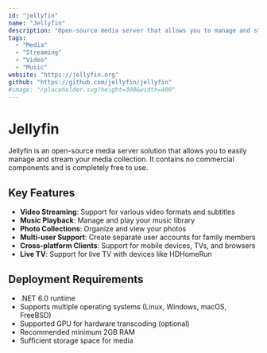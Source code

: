 ```yaml
---
id: "jellyfin"
name: "Jellyfin"
description: "Open-source media server that allows you to manage and stream your media collection"
tags:
  - "Media"
  - "Streaming"
  - "Video"
  - "Music"
website: "https://jellyfin.org"
github: "https://github.com/jellyfin/jellyfin"
#image: "/placeholder.svg?height=300&width=400"
---
```


# Jellyfin

Jellyfin is an open-source media server solution that allows you to easily manage and stream your media collection. It contains no commercial components and is completely free to use.

## Key Features

- **Video Streaming**: Support for various video formats and subtitles
- **Music Playback**: Manage and play your music library
- **Photo Collections**: Organize and view your photos
- **Multi-user Support**: Create separate user accounts for family members
- **Cross-platform Clients**: Support for mobile devices, TVs, and browsers
- **Live TV**: Support for live TV with devices like HDHomeRun

## Deployment Requirements

- .NET 6.0 runtime
- Supports multiple operating systems (Linux, Windows, macOS, FreeBSD)
- Supported GPU for hardware transcoding (optional)
- Recommended minimum 2GB RAM
- Sufficient storage space for media 